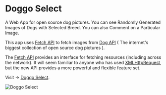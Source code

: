 # Doggo Select 

A Web App for open source dog pictures. You can see Randomly Generated Images of Dogs with Selected Breed. You can also Comment on a Particular Image.

This app uses [Fetch API](https://developer.mozilla.org/en-US/docs/Web/API/Fetch_API) to fetch images from [Dog API](https://dog.ceo/dog-api/) ( The internet's biggest collection
of open source dog pictures ).

The [Fetch API](https://developer.mozilla.org/en-US/docs/Web/API/Fetch_API) provides an interface for fetching resources (including across the network). It will seem familiar to anyone who has used [XMLHttpRequest](https://developer.mozilla.org/en-US/docs/Web/API/XMLHttpRequest), but the new API provides a more powerful and flexible feature set.

Visit -> [Doggo Select](https://anujsaxenadev.github.io/Doggo-Select/).

![Doggo Select](https://raw.githubusercontent.com/anujsaxenadev/DoggoSelect/master/DoggoSelect.png "Doggo Select")

